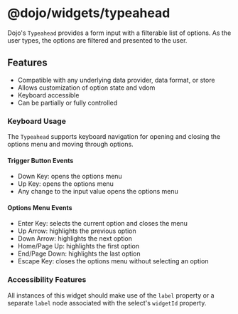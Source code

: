 # @dojo/widgets/typeahead

Dojo's `Typeahead` provides a form input with a filterable list of options. As the user types, the options are filtered and presented to the user.

## Features

- Compatible with any underlying data provider, data format, or store
- Allows customization of option state and vdom
- Keyboard accessible
- Can be partially or fully controlled

### Keyboard Usage

The `Typeahead` supports keyboard navigation for opening and closing the options menu and moving through options.

#### Trigger Button Events

- Down Key: opens the options menu
- Up Key: opens the options menu
- Any change to the input value opens the options menu

#### Options Menu Events

- Enter Key: selects the current option and closes the menu
- Up Arrow: highlights the previous option
- Down Arrow: highlights the next option
- Home/Page Up: highlights the first option
- End/Page Down: highlights the last option
- Escape Key: closes the options menu without selecting an option

### Accessibility Features

All instances of this widget should make use of the `label` property or a separate `label` node associated with the select's `widgetId` property.
